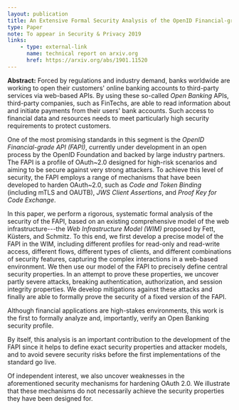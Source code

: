 ```yaml
---
layout: publication
title: An Extensive Formal Security Analysis of the OpenID Financial-grade API
type: Paper
note: To appear in Security & Privacy 2019
links:
    - type: external-link
      name: technical report on arxiv.org
      href: https://arxiv.org/abs/1901.11520
---
```


**Abstract:** Forced by regulations and industry demand, banks worldwide are working to open their customers' online banking accounts to third-party services via web-based APIs. By using these so-called *Open Banking* APIs, third-party companies, such as FinTechs, are able to read information about and initiate payments from their users' bank accounts. Such access to financial data and resources needs to meet particularly high security requirements to protect customers.

One of the most promising standards in this segment is the *OpenID Financial-grade API (FAPI)*, currently under development in an open process by the OpenID Foundation and backed by large industry partners. The FAPI is a profile of OAuth~2.0 designed for high-risk scenarios and aiming to be secure against very strong attackers. To achieve this level of security, the FAPI employs a range of mechanisms that have been developed to harden OAuth~2.0, such as *Code and Token Binding* (including mTLS and OAUTB), *JWS Client Assertions*, and *Proof Key for Code Exchange*. 

In this paper, we perform a rigorous, systematic formal analysis of the security of the FAPI, based on an existing comprehensive model of the web infrastructure---the *Web Infrastructure Model (WIM)* proposed by Fett, Küsters, and Schmitz. To this end, we first develop a precise model of the FAPI in the WIM, including different profiles for read-only and read-write access, different flows, different types of clients, and different combinations of security features, capturing the complex interactions in a web-based environment. We then use our model of the FAPI to precisely define central security properties. In an attempt to prove these properties, we uncover partly severe attacks, breaking authentication, authorization, and session integrity properties. We develop mitigations against these attacks and finally are able to formally prove the security of a fixed version of the FAPI.

Although financial applications are high-stakes environments, this work is the first to formally analyze and, importantly, verify an Open Banking security profile.

By itself, this analysis is an important contribution to the development of the FAPI since it helps to define exact security properties and attacker models, and to avoid severe security risks before the first implementations of the standard go live.

Of independent interest, we also uncover weaknesses in the aforementioned security mechanisms for hardening OAuth 2.0. We illustrate that these mechanisms do not necessarily achieve the security properties they have been designed for.

